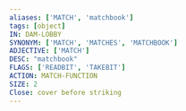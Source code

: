 ```yaml
---
aliases: ['MATCH', 'matchbook']
tags: [object]
IN: DAM-LOBBY
SYNONYM: ['MATCH', 'MATCHES', 'MATCHBOOK']
ADJECTIVE: ['MATCH']
DESC: "matchbook"
FLAGS: ['READBIT', 'TAKEBIT']
ACTION: MATCH-FUNCTION
SIZE: 2
Close: cover before striking
---
```

